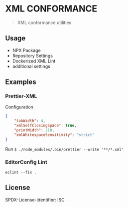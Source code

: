 # XML CONFORMANCE

> XML conformance utilities 


## Usage

- NPX Package 
- Repository Settings
- Dockerized XML Lint
- additional settings 

## Examples 

### Prettier-XML

Configuration
```json
{
    "tabWidth": 4,
    "xmlSelfClosingSpace": true,
    "printWidth": 210,
    "xmlWhitespaceSensitivity": "strict"
}
```
Run
`$ ./node_modules/.bin/prettier --write '**/*.xml'`

### EditorConfig Lint

`eclint --fix .`


## License 
SPDX-License-Identifier: ISC

